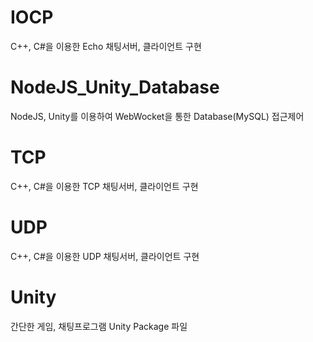 # IOCP
C++, C#을 이용한 Echo 채팅서버, 클라이언트 구현

# NodeJS_Unity_Database
NodeJS, Unity를 이용하여 WebWocket을 통한 Database(MySQL) 접근제어

# TCP
C++, C#을 이용한 TCP 채팅서버, 클라이언트 구현

# UDP
C++, C#을 이용한 UDP 채팅서버, 클라이언트 구현

# Unity
간단한 게임, 채팅프로그램 Unity Package 파일
